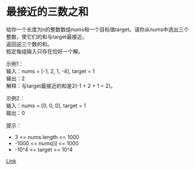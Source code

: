 <h1>最接近的三数之和</h1>

给你一个长度为n的整数数组nums和一个目标值target。请你从nums中选出三个整数，使它们的和与target最接近。</br>
返回这三个数的和。</br>
假定每组输入只存在恰好一个解。</br>

示例1：</br>
输入：nums = [-1, 2, 1, -4], target = 1</br>
输出：2</br>
解释：与target最接近的和是2(-1 + 2 + 1 = 2)。</br>

示例2：</br>
输入：nums = [0, 0, 0], target = 1</br>
输出：0</br>

提示：
- 3 <= nums.length <= 1000
- -1000 <= nums[i] <= 1000
- -10^4 <= target <= 10^4

[Link](https://leetcode-cn.com/problems/3sum-closest/)